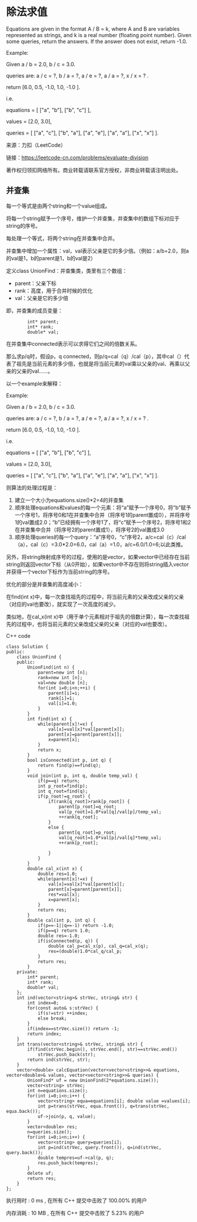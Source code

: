 # 除法求值

Equations are given in the format A / B = k, where A and B are variables represented as strings, and k is a real number (floating point number). Given some queries, return the answers. If the answer does not exist, return -1.0.

Example:

Given a / b = 2.0, b / c = 3.0.

queries are: a / c = ?, b / a = ?, a / e = ?, a / a = ?, x / x = ? .

return [6.0, 0.5, -1.0, 1.0, -1.0 ].

i.e.

equations = [ ["a", "b"], ["b", "c"] ],

values = [2.0, 3.0],

queries = [ ["a", "c"], ["b", "a"], ["a", "e"], ["a", "a"], ["x", "x"] ].

来源：力扣（LeetCode）

链接：https://leetcode-cn.com/problems/evaluate-division

著作权归领扣网络所有。商业转载请联系官方授权，非商业转载请注明出处。

## 并查集
每一个等式是由两个string和一个value组成。

将每一个string赋予一个序号，维护一个并查集，并查集中的数组下标对应于string的序号。

每处理一个等式，将两个string在并查集中合并。

并查集中增加一个属性：val，val表示父亲是它的多少倍。（例如：a/b=2.0，则a的val是1，b的parent是1，b的val是2）


定义class UnionFind：并查集类，类里有三个数组：

- parent：父亲下标
- rank：高度，用于合并时候的优化
- val：父亲是它的多少倍

即，并查集的成员变量：
```
        int* parent;
        int* rank;
        double* val;
```


在并查集中connected表示可以求得它们之间的倍数关系。

那么求p/q时，假设p，q connected，则p/q=cal（q）/cal（p），其中cal（）代表了祖先是当前元素的多少倍，也就是将当前元素的val乘以父亲的val、再乘以父亲的父亲的val……。


以一个example来解释：

Example:

Given a / b = 2.0, b / c = 3.0.

queries are: a / c = ?, b / a = ?, a / e = ?, a / a = ?, x / x = ? .

return [6.0, 0.5, -1.0, 1.0, -1.0 ].

i.e.

equations = [ ["a", "b"], ["b", "c"] ],

values = [2.0, 3.0],

queries = [ ["a", "c"], ["b", "a"], ["a", "e"], ["a", "a"], ["x", "x"] ].


则算法的处理过程是：

1. 建立一个大小为equations.size()*2=4的并查集
2. 顺序处理equations和values的每一个元素：将“a”赋予一个序号0，将“b”赋予一个序号1，将序号0和1在并查集中合并（将序号1的parent置成0），并将序号1的val置成2.0；“b”已经拥有一个序号1了，将“c”赋予一个序号2，将序号1和2在并查集中合并（将序号2的parent置成1），将序号2的val置成3.0
3. 顺序处理queries的每一个query：“a”序号0，“c”序号2，a/c=cal（c）/cal（a），cal（c）=3.0*2.0=6.0，cal（a）=1.0，a/c=6.0/1.0=6;以此类推。


另外，将string映射成序号的过程，使用的是vector<string>，如果vector中已经存在当前string则返回vector下标（从0开始），如果vector中不存在则将string插入vector并获得一个vector下标作为当前string的序号。


优化的部分是并查集的高度减小：

在find(int x)中，每一次查找祖先的过程中，将当前元素的父亲改成父亲的父亲（对应的val也要改），就实现了一次高度的减少。

类似地，在cal_x(int x)中（用于单个元素相对于祖先的倍数计算），每一次查找祖先的过程中，也将当前元素的父亲改成父亲的父亲（对应的val也要改）。


C++ code

```
class Solution {
public:
    class UnionFind {
    public:
        UnionFind(int n) {
            parent=new int [n];
            rank=new int [n];
            val=new double [n];
            for(int i=0;i<n;++i) {
                parent[i]=i;
                rank[i]=1;
                val[i]=1.0;
            }
        }
        int find(int x) {
            while(parent[x]!=x) {
                val[x]=val[x]*val[parent[x]];
                parent[x]=parent[parent[x]];
                x=parent[x];
            }
            return x;
        }
        bool isConnected(int p, int q) {
            return find(p)==find(q);
        }
        void join(int p, int q, double temp_val) {
            if(p==q) return;
            int p_root=find(p);
            int q_root=find(q);
            if(p_root!=q_root) {
                if(rank[q_root]>rank[p_root]) {
                    parent[p_root]=q_root;
                    val[p_root]=1.0*val[q]/val[p]/temp_val;
                    ++rank[q_root];
                }
                else { 
                    parent[q_root]=p_root;
                    val[q_root]=1.0*val[p]/val[q]*temp_val;
                    ++rank[p_root];

                }
            }
        }
        double cal_x(int x) {
            double res=1.0;
            while(parent[x]!=x) {
                val[x]=val[x]*val[parent[x]];
                parent[x]=parent[parent[x]];
                res*=val[x];
                x=parent[x];
            }
            return res;
        }
        double cal(int p, int q) {
            if(p==-1||q==-1) return -1.0;
            if(p==q) return 1.0;
            double res=-1.0;
            if(isConnected(p, q)) {
                double cal_p=cal_x(p), cal_q=cal_x(q);
                res=(double)1.0*cal_q/cal_p; 
            }
            return res;
        }
    private:
        int* parent;
        int* rank;
        double* val;
    };
    int ind(vector<string>& strVec, string& str) {
        int index=0;
        for(const auto& s:strVec) {
            if(s!=str) ++index;
            else break;
        }
        if(index==strVec.size()) return -1;
        return index;
    }
    int trans(vector<string>& strVec, string& str) {
        if(find(strVec.begin(), strVec.end(), str)==strVec.end())
            strVec.push_back(str);
        return ind(strVec, str);
    }
    vector<double> calcEquation(vector<vector<string>>& equations, vector<double>& values, vector<vector<string>>& queries) {
        UnionFind* uf = new UnionFind(2*equations.size());
        vector<string> strVec;
        int n=equations.size();
        for(int i=0;i<n;i++) {
            vector<string> equa=equations[i]; double value =values[i];
            int p=trans(strVec, equa.front()), q=trans(strVec, equa.back());
            uf->join(p, q, value);
        }
        vector<double> res;
        n=queries.size();
        for(int i=0;i<n;i++) {
            vector<string> query=queries[i];
            int p=ind(strVec, query.front()), q=ind(strVec, query.back());
            double tempres=uf->cal(p, q);
            res.push_back(tempres);
        }
        delete uf;
        return res;
    }
};
```
执行用时 :
0 ms
, 在所有 C++ 提交中击败了
100.00%
的用户

内存消耗 :
10 MB
, 在所有 C++ 提交中击败了
5.23%
的用户
